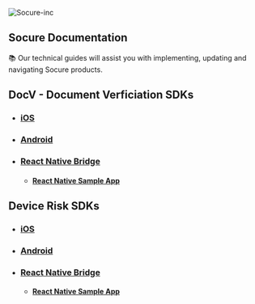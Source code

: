 ![Socure-inc](https://www.socure.com/hubfs/soc_logo.svg)

## Socure Documentation
:books: Our technical guides will assist you with implementing, updating and navigating Socure products.

## DocV - Document Verficiation SDKs

* ### [iOS](https://github.com/socure-inc/socure-docv-sdk-ios)
* ### [Android](https://github.com/socure-inc/socure-docv-sdk-android)

* ### [React Native Bridge](https://github.com/socure-inc/socure-docv-wrapper-react-native)
  * #### [React Native Sample App](https://github.com/socure-inc/socure-docv-demo-app-react-native)

## Device Risk SDKs

* ### [iOS](https://github.com/socure-inc/socure-sigmadevice-sdk-ios)
* ### [Android](https://github.com/socure-inc/socure-sigmadevice-sdk-android)

* ### [React Native Bridge](https://github.com/socure-inc/Socure-DeviceRisk-React-sdk)
  * #### [React Native Sample App](https://github.com/socure-inc/Socure-DeviceRisk-React-sdk/tree/main/example)

